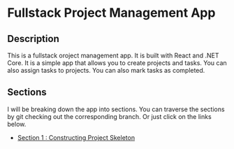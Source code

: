 # Fullstack Project Management App

## Description

This is a fullstack oroject management app. It is built with React and .NET Core. It is a simple app that allows you to create projects and tasks. You can also assign tasks to projects. You can also mark tasks as completed.

## Sections

I will be breaking down the app into sections. You can traverse the sections by git checking out the corresponding branch. Or just click on the links below.

* [Section 1 : Constructing Project Skeleton](https://github.com/muhammedzahit/fullstack-react-dotnet-projectmanagementapp/tree/sec1)


